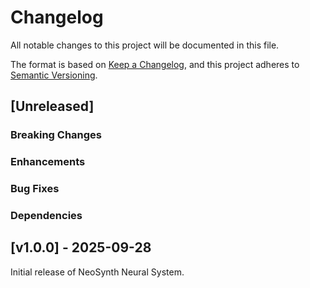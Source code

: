 # Changelog

All notable changes to this project will be documented in this file.

The format is based on [Keep a Changelog](https://keepachangelog.com/en/1.1.0/), and this project adheres to [Semantic Versioning](https://semver.org/spec/v2.0.0.html).

## [Unreleased]

### Breaking Changes

### Enhancements

### Bug Fixes

### Dependencies

## [v1.0.0] - 2025-09-28

Initial release of NeoSynth Neural System.